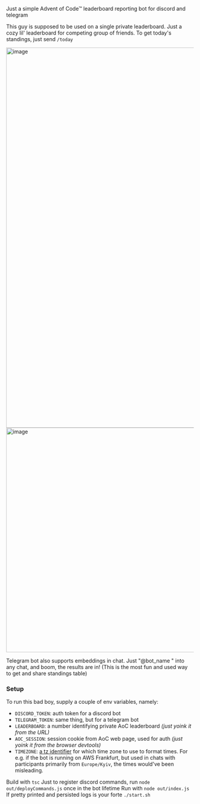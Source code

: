 Just a simple Advent of Code™️ leaderboard reporting bot for discord and telegram

This guy is supposed to be used on a single private leaderboard. Just a cozy lil' leaderboard for competing group of friends. To get today's standings, just send `/today`

<img width="1019" alt="image" src="https://github.com/Malien/discord-advent-of-code/assets/7205038/b481eedc-c46e-41f4-b9a0-5a9c1ce2d780">
<img width="602" alt="image" src="https://github.com/Malien/discord-advent-of-code/assets/7205038/27d6827d-4ba8-42b0-8ac5-96b6f125465f">

Telegram bot also supports embeddings in chat. Just "@bot_name " into any chat, and boom, the results are in! (This is the most fun and used way to get and share standings table)

### Setup
To run this bad boy, supply a couple of env variables, namely:
- `DISCORD_TOKEN`: auth token for a discord bot
- `TELEGRAM_TOKEN`: same thing, but for a telegram bot
- `LEADERBOARD`: a number identifying private AoC leaderboard _(just yoink it from the URL)_
- `AOC_SESSION`: session cookie from AoC web page, used for auth _(just yoink it from the browser devtools)_
- `TIMEZONE`: [a tz identifier](https://en.wikipedia.org/wiki/List_of_tz_database_time_zones) for which time zone to use to format times. For e.g. if the bot is running on AWS Frankfurt, but used in chats with participants primarily from `Europe/Kyiv`, the times would've been misleading.

Build with `tsc`
Just to register discord commands, run `node out/deployCommands.js` once in the bot lifetime
Run with `node out/index.js`
If pretty printed and persisted logs is your forte `./start.sh`
